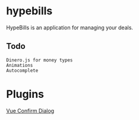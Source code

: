 # hypebills
HypeBills is an application for managing your deals.

## Todo
```
Dinero.js for money types
Animations
Autocomplete
```

# Plugins
[Vue Confirm Dialog](https://github.com/aslanon/vue-confirm-dialog)
